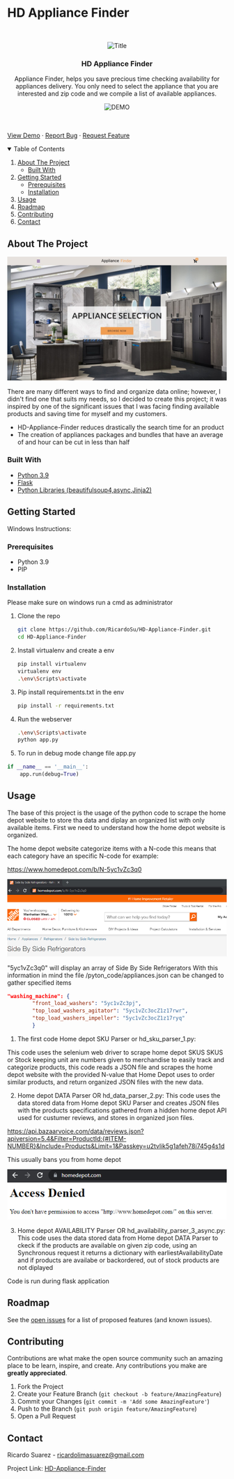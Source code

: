 # HD Appliance Finder

<!-- PROJECT LOGO -->
<br />
<p align="center">
  <img src="images/mini_logo.png" alt="Title">

  <h3 align="center">HD Appliance Finder</h3>

  <p align="center">
        Appliance Finder, helps you save precious time checking availability for appliances delivery.
        You only need to select the appliance that you are interested and zip code and we compile a list of available appliances.
   <p align="center">
      <img src="https://github.com/RicardoSu/HD-Appliance-Finder/blob/main/static/images/demo.gif" alt="DEMO">
   </p>

   <br />
   <br />
  <a href="https://github.com/RicardoSu/HD-Appliance-Finderstatic/images/demo.gif">View Demo</a>
  ·
  <a href="https://github.com/RicardoSu/HD-Appliance-Finder/issues">Report Bug</a>
  ·
  <a href="https://github.com/RicardoSu/HD-Appliance-Finder/issues">Request Feature</a>
  </p>
</p>



<!-- TABLE OF CONTENTS -->
<details open="open">
  <summary>Table of Contents</summary>
  <ol>
    <li>
      <a href="#about-the-project">About The Project</a>
      <ul>
        <li><a href="#built-with">Built With</a></li>
      </ul>
    </li>
    <li>
      <a href="#getting-started">Getting Started</a>
      <ul>
        <li><a href="#prerequisites">Prerequisites</a></li>
        <li><a href="#installation">Installation</a></li>
      </ul>
    </li>
    <li><a href="#usage">Usage</a></li>
    <li><a href="#roadmap">Roadmap</a></li>
    <li><a href="#contributing">Contributing</a></li>
    <li><a href="#contact">Contact</a></li>
  </ol>
</details>



<!-- ABOUT THE PROJECT -->
## About The Project

<img src="static/images/logo.png" alt="DEMO">

There are many different ways to find and organize data online; however, I didn't find one that suits my needs, so I decided to create this project; it was inspired by one of the significant issues that I was facing finding available products and saving time for myself and my customers.

* HD-Appliance-Finder reduces drastically the search time for an product
* The creation of appliances packages and bundles that have an average of and hour can be cut in less than half

### Built With

* [Python 3.9](https://www.python.org/downloads/release/python-390/)
* [Flask](https://flask.palletsprojects.com/en/2.0.x/)
* [Python Libraries (beautifulsoup4,async,Jinja2)](https://github.com/RicardoSu/HD-Appliance-Finder/blob/main/requirements.txt)


<!-- GETTING STARTED -->
## Getting Started

Windows Instructions:

### Prerequisites

* Python 3.9
* PIP

### Installation

Please make sure on windows run a cmd as administrator

1. Clone the repo
   ```sh
   git clone https://github.com/RicardoSu/HD-Appliance-Finder.git
   cd HD-Appliance-Finder
   ```
3. Install virtualenv and create a env
   ```sh
   pip install virtualenv
   virtualenv env
   .\env\Scripts\activate
   ```
4. Pip install requirements.txt in the env
   ```sh
   pip install -r requirements.txt
   ```
5. Run the webserver
   ```sh
   .\env\Scripts\activate
   python app.py
   ```
6. To run in debug mode change file app.py
```python
if __name__ == '__main__':
    app.run(debug=True)
```

<!-- USAGE EXAMPLES -->
## Usage

The base of this project is the usage of the python code to scrape the home depot website to
store tha data and diplay an organized list with only available items. First we need to understand how
the home depot website is organized.

The home depot website categorize items with a N-code this means that each category have an specific N-code for example:

https://www.homedepot.com/b/N-5yc1vZc3q0

<img src="static/images/N-code.png" alt="Logo">

"5yc1vZc3q0" will display an array of Side By Side Refrigerators
With this information in mind the file /pyton_code/appliances.json can be changed to gather specified items

```json
"washing_machine": {
		"front_load_washers": "5yc1vZc3pj",
		"top_load_washers_agitator": "5yc1vZc3ocZ1z17rwr",
		"top_load_washers_impeller": "5yc1vZc3ocZ1z17ryq"
        }

```

1. The first code Home depot SKU Parser or hd_sku_parser_1.py:


This code uses the selenium web driver to scrape home depot SKUS
SKUS or Stock keeping unit are numbers given to merchandise to
easily track and categorize products, this code reads a JSON file
and scrapes the home depot website with the provided N-value that Home
Depot uses to order similar products, and return organized JSON files
 with the new data.
 
 
 2. Home depot DATA Parser OR hd_data_parser_2.py:
This code uses the data stored data from Home depot SKU Parser
and creates JSON files with the products specifications gathered from a 
hidden home depot API used for custumer reviews, and
stores in organized json files.

https://api.bazaarvoice.com/data/reviews.json?apiversion=5.4&Filter=ProductId:{#ITEM-NUMBER}&Include=Products&Limit=1&Passkey=u2tvlik5g1afeh78i745g4s1d

This usually bans you from home depot

<img src="static/images/ban.png" alt="Logo">

3. Home depot AVAILABILITY Parser OR hd_availability_parser_3_async.py:
This code uses the data stored data from Home depot DATA Parser
to ckeck if the products are available on given zip code, using an Synchronous request it
returns a dictionary with earliestAvailabilityDate and if products
are availabe or backordered, out of stock products are not diplayed

Code is run during flask application





<!-- ROADMAP -->


## Roadmap

See the [open issues](https://github.com/RicardoSu/HD-Appliance-Finder/issues) for a list of proposed features (and known issues).



<!-- CONTRIBUTING -->
## Contributing

Contributions are what make the open source community such an amazing place to be learn, inspire, and create. Any contributions you make are **greatly appreciated**.

1. Fork the Project
2. Create your Feature Branch (`git checkout -b feature/AmazingFeature`)
3. Commit your Changes (`git commit -m 'Add some AmazingFeature'`)
4. Push to the Branch (`git push origin feature/AmazingFeature`)
5. Open a Pull Request




<!-- CONTACT -->
## Contact

Ricardo Suarez - ricardolimasuarez@gmail.com

Project Link: [HD-Appliance-Finder](https://github.com/RicardoSu/HD-Appliance-Finder/)
				    
